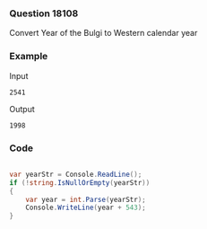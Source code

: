 ### Question 18108
Convert Year of the Bulgi to Western calendar year

### Example
Input
```
2541
```
Output
```
1998
```
### Code
```c#

var yearStr = Console.ReadLine();
if (!string.IsNullOrEmpty(yearStr))
{
    var year = int.Parse(yearStr);
    Console.WriteLine(year + 543);
}


```
